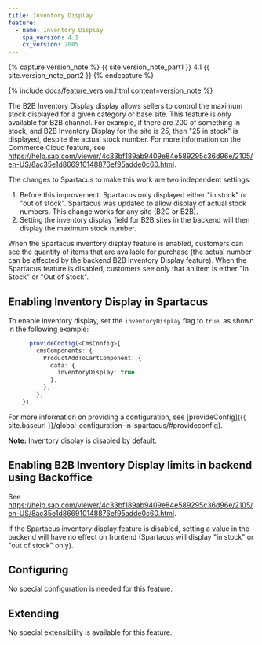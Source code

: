 ```yaml
---
title: Inventory Display
feature:
  - name: Inventory Display
    spa_version: 4.1
    cx_version: 2005
---
```


{% capture version_note %}
{{ site.version_note_part1 }} 4.1 {{ site.version_note_part2 }}
{% endcapture %}

{% include docs/feature_version.html content=version_note %}

The B2B Inventory Display display allows sellers to control the maximum stock displayed for a given category or base site. This feature is only available for B2B channel. For example, if there are 200 of something in stock, and B2B Inventory Display for the site is 25, then "25 in stock" is displayed, despite the actual stock number. For more information on the Commerce Cloud feature, see https://help.sap.com/viewer/4c33bf189ab9409e84e589295c36d96e/2105/en-US/8ac35e1d866910148876ef95adde0c60.html.

The changes to Spartacus to make this work are two independent settings:

1) Before this improvement, Spartacus only displayed either "in stock" or "out of stock". Spartacus was updated to allow display of actual stock numbers. This change works for any site (B2C or B2B).
2) Setting the inventory display field for B2B sites in the backend will then display the maximum stock number.

When the Spartacus inventory display feature is enabled, customers can see the quantity of items that are available for purchase (the actual number can be affected by the backend B2B Inventory Display feature). When the Spartacus feature is disabled, customers see only that an item is either "In Stock" or "Out of Stock".

## Enabling Inventory Display in Spartacus

To enable inventory display, set the `inventoryDisplay` flag to `true`, as shown in the following example:

```ts
      provideConfig(<CmsConfig>{
        cmsComponents: {
          ProductAddToCartComponent: {
            data: {
              inventoryDisplay: true,
            },
          },
        },
    }),
```

For more information on providing a configuration, see [provideConfig]({{ site.baseurl }}/global-configuration-in-spartacus/#provideconfig).

**Note:** Inventory display is disabled by default.

## Enabling B2B Inventory Display limits in backend using Backoffice

See https://help.sap.com/viewer/4c33bf189ab9409e84e589295c36d96e/2105/en-US/8ac35e1d866910148876ef95adde0c60.html.

If the Spartacus inventory display feature is disabled, setting a value in the backend will have no effect on frontend (Spartacus will display "in stock" or "out of stock" only).

## Configuring

No special configuration is needed for this feature.

## Extending

No special extensibility is available for this feature.
